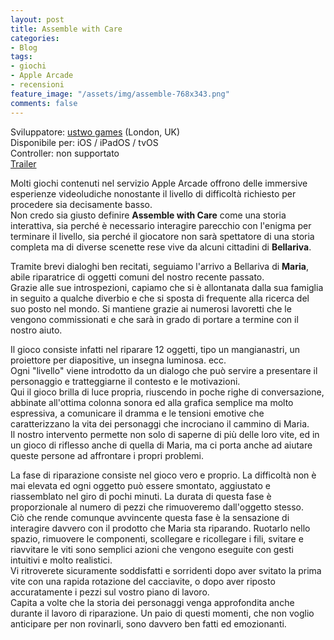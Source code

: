 ```yaml
---
layout: post
title: Assemble with Care
categories:
- Blog
tags:
- giochi
- Apple Arcade
- recensioni
feature_image: "/assets/img/assemble-768x343.png"
comments: false
---
```


Sviluppatore: [ustwo games](https://www.ustwogames.co.uk/) (London, UK)  
Disponibile per: iOS / iPadOS / tvOS  
Controller: non supportato  
[Trailer](https://www.youtube.com/watch?v=04i8usL2lF0)

Molti giochi contenuti nel servizio Apple Arcade offrono delle immersive esperienze videoludiche nonostante il livello di difficoltà richiesto per procedere sia decisamente basso.  
Non credo sia giusto definire **Assemble with Care** come una storia interattiva, sia perché è necessario interagire parecchio con l'enigma per terminare il livello, sia perché il giocatore non sarà spettatore di una storia completa ma di diverse scenette rese vive da alcuni cittadini di **Bellariva**.

Tramite brevi dialoghi ben recitati, seguiamo l'arrivo a Bellariva di **Maria**, abile riparatrice di oggetti comuni del nostro recente passato.  
Grazie alle sue introspezioni, capiamo che si è allontanata dalla sua famiglia in seguito a qualche diverbio e che si sposta di frequente alla ricerca del suo posto nel mondo. Si mantiene grazie ai numerosi lavoretti che le vengono commissionati e che sarà in grado di portare a termine con il nostro aiuto.

Il gioco consiste infatti nel riparare 12 oggetti, tipo un mangianastri, un proiettore per diapositive, un insegna luminosa. ecc.  
Ogni "livello" viene introdotto da un dialogo che può servire a presentare il personaggio e tratteggiarne il contesto e le motivazioni.  
Qui il gioco brilla di luce propria, riuscendo in poche righe di conversazione, abbinate all'ottima colonna sonora ed alla grafica semplice ma molto espressiva, a comunicare il dramma e le tensioni emotive che caratterizzano la vita dei personaggi che incrociano il cammino di Maria.  
Il nostro intervento permette non solo di saperne di più delle loro vite, ed in un gioco di riflesso anche di quella di Maria, ma ci porta anche ad aiutare queste persone ad affrontare i propri problemi.

La fase di riparazione consiste nel gioco vero e proprio. La difficoltà non è mai elevata ed ogni oggetto può essere smontato, aggiustato e riassemblato nel giro di pochi minuti. La durata di questa fase è proporzionale al numero di pezzi che rimuoveremo dall'oggetto stesso.  
Ciò che rende comunque avvincente questa fase è la sensazione di interagire davvero con il prodotto che Maria sta riparando. Ruotarlo nello spazio, rimuovere le componenti, scollegare e ricollegare i fili, svitare e riavvitare le viti sono semplici azioni che vengono eseguite con gesti intuitivi e molto realistici.  
Vi ritroverete sicuramente soddisfatti e sorridenti dopo aver svitato la prima vite con una rapida rotazione del cacciavite, o dopo aver riposto accuratamente i pezzi sul vostro piano di lavoro.  
Capita a volte che la storia dei personaggi venga approfondita anche durante il lavoro di riparazione. Un paio di questi momenti, che non voglio anticipare per non rovinarli, sono davvero ben fatti ed emozionanti.
